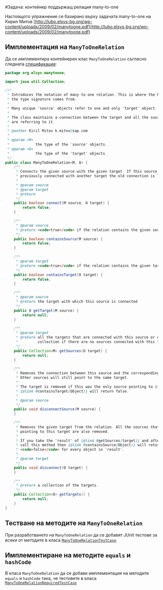 #Задача: контейнер поддържащ релация many-to-one

Настоящото упражнение се базирано върху задачата many-to-one на Кирил Митов [http://lubo.elsys-bg.org/wp-content/uploads/2009/02/manytoone.pdf](http://lubo.elsys-bg.org/wp-content/uploads/2009/02/manytoone.pdf)


## Имплементация на `ManyToOneRelation` 

Да се имплементира контейнерен клас `ManyToOneRelation` съгласно следната [спецификация](https://github.com/lchorbadjiev/teach2015-2016/blob/master/ManyToOne/src/org/elsys/manytoone/ManyToOneRelation.java):

```java
package org.elsys.manytoone;

import java.util.Collection;

/**
 * Introduces the notation of many-to-one relation. This is where the M and O of
 * the type signature comes from.
 *
 * Many unique "source" objects refer to one and only "target" object.
 *
 * The class maintains a connection between the target and all the sources that
 * are referring to it.
 *
 * @author Kiril Mitov k.mitov@sap.com
 *
 * @param <M>
 *            the type of the "source" objects.
 * @param <O>
 *            the type of the "target" objects.
 */
public class ManyToOneRelation<M, O> {
	/**
	 * Connects the given source with the given target. If this source was
	 * previously connected with another target the old connection is lost.
	 *
	 * @param source
	 * @param target
	 * @return
	 */
	public boolean connect(M source, O target) {
		return false;
	}

	/**
	 * @param source
	 * @return <code>true</code> if the relation contains the given source
	 */
	public boolean containsSource(M source) {
		return false;
	}

	/**
	 * @param target
	 * @return <code>true</code> if the relation contains the given target
	 */
	public boolean containsTarget(O target) {
		return false;
	}

	/**
	 * @param source
	 * @return the target with which this source is connected
	 */
	public O getTarget(M source) {
		return null;
	}

	/**
	 * @param target
	 * @return all the targets that are connected with this source or empty
	 *         collection if there are no sources connected with this target.
	 */
	public Collection<M> getSources(O target) {
		return null;
	}

	/**
	 * Removes the connection between this source and the corresponding target.
	 * Other sources will still point to the same target.
	 *
	 * The target is removed if this was the only source pointing to it and
	 * {@link #containsTarget(Object)} will return false.
	 *
	 * @param source
	 */
	public void disconnectSource(M source) {
	}

	/**
	 * Removes the given target from the relation. All the sources that are
	 * pointing to this target are also removed.
	 *
	 * If you take the "result" of {@link #getSources(target)} and after that
	 * call this method then {@link #containsSource(Object)} will return
	 * <code>false</code> for every object in "result".
	 *
	 * @param target
	 */
	public void disconnect(O target) {
	}

	/**
	 * @return a collection of the targets.
	 */
	public Collection<O> getTargets() {
		return null;
	}
}

```


## Тестване на методите на `ManyToOneRelation`

При разработването на `ManyToOneRelation` да се добавят JUnit тестове за всеки от методите в класа [`ManyToOneRelationTestCase`](https://github.com/lchorbadjiev/teach2015-2016/blob/master/ManyToOne/src/org/elsys/manytoone/ManyToOneRelationTestCase.java).


## Имплементиране на методите `equals` и `hashCode`

В класа `ManyToOneRelation` да се добави имплементация на методите `equals` и `hashCode` така, че тестовете в класа [`ManyToOneRelationRequiredTestCase`](https://github.com/lchorbadjiev/teach2015-2016/blob/master/ManyToOne/src/org/elsys/manytoone/ManyToOneRelationTestCase.java)


